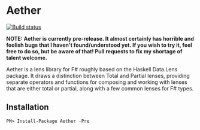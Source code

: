 # Aether

[![Build status](https://ci.appveyor.com/api/projects/status/uch7r4f3ivnb5bxe)](https://ci.appveyor.com/project/kolektiv/aether)

__NOTE: Aether is currently pre-release. It almost certainly has horrible and foolish bugs that I haven't found/understood yet. If you wish to try it, feel free to do so, but be aware of that! Pull requests to fix my shortage of talent welcome.__

Aether is a lens library for F# roughly based on the Haskell Data.Lens package. It draws a distinction between Total and Partial lenses, providing separate operators and functions for composing and working with lenses that are either total or partial, along with a few common lenses for F# types.

## Installation

```posh
PM> Install-Package Aether -Pre
```
